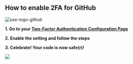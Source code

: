 ## How to enable 2FA for GitHub

![use-logo-github](http://svgporn.com/logos/github.svg)

**1. Go to your [Two-Factor Authentication Configuration Page](https://github.com/settings/two_factor_authentication/configure)**

**2. Enable the setting and follow the steps**

**3. Celebrate! Your code is now safe(r)!**

![](http://i.giphy.com/l2JejPevsHlOic6DS.gif)